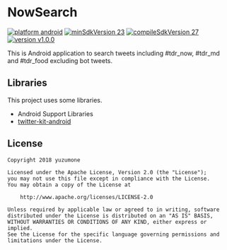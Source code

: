 # NowSearch
[![platform android](https://img.shields.io/badge/platform-android-green.svg)](#)
[![minSdkVersion 23](https://img.shields.io/badge/minSdkVersion-23-red.svg)](#)
[![compileSdkVersion 27](https://img.shields.io/badge/compileSdkVersion-27-yellow.svg)](#)
[![version v1.0.0](https://img.shields.io/badge/version-v1.0.0-blue.svg)](#)

This is Android application to search tweets including #tdr_now, #tdr_md and #tdr_food excluding bot tweets.

## Libraries
This project uses some libraries.
- Android Support Libraries
- [twitter-kit-android](https://github.com/twitter/twitter-kit-android)

## License
```
Copyright 2018 yuzumone

Licensed under the Apache License, Version 2.0 (the "License");
you may not use this file except in compliance with the License.
You may obtain a copy of the License at

    http://www.apache.org/licenses/LICENSE-2.0

Unless required by applicable law or agreed to in writing, software
distributed under the License is distributed on an "AS IS" BASIS,
WITHOUT WARRANTIES OR CONDITIONS OF ANY KIND, either express or implied.
See the License for the specific language governing permissions and
limitations under the License.
```